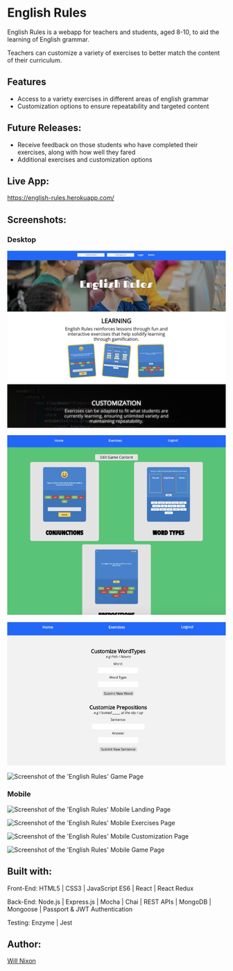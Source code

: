 English Rules
=================
English Rules is a webapp for teachers and students, aged 8-10, to aid the learning of English grammar.

Teachers can customize a variety of exercises to better match the content of their curriculum.



Features
--------

* Access to a variety exercises in different areas of english grammar
* Customization options to ensure repeatability and targeted content



Future Releases:
---------------

* Receive feedback on those students who have completed their exercises, along with how well they fared
* Additional exercises and customization options



Live App:
---------

https://english-rules.herokuapp.com/



Screenshots:
-----------

### Desktop
![Screenshot of the 'English Rules' Landing Page](/public/homepage.png)

![Screenshot of the 'English Rules' Exercises Page](/public/exercisespage.png)

![Screenshot of the 'English Rules' Customization Page](/public/editpage.png)

![Screenshot of the 'English Rules' Game Page](/public/landingpage1.png)


### Mobile
![Screenshot of the 'English Rules' Mobile Landing Page](/public/)

![Screenshot of the 'English Rules' Mobile Exercises Page](/public/)

![Screenshot of the 'English Rules' Mobile Customization Page](/publi)

![Screenshot of the 'English Rules' Mobile Game Page](/public)

Built with:
-----------

Front-End: HTML5 | CSS3 | JavaScript ES6 | React | React Redux

Back-End: Node.js | Express.js | Mocha | Chai | REST APIs | MongoDB | Mongoose | Passport & JWT Authentication

Testing: Enzyme | Jest


Author:
------

[Will Nixon](https://www.willnixon.tech)
